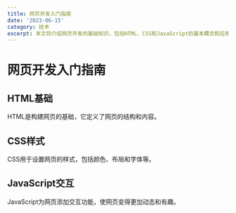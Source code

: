 ```yaml
---
title: 网页开发入门指南
date: '2023-06-15'
category: 技术
excerpt: 本文将介绍网页开发的基础知识，包括HTML、CSS和JavaScript的基本概念和应用。
---
```

# 网页开发入门指南

## HTML基础
HTML是构建网页的基础，它定义了网页的结构和内容。

## CSS样式
CSS用于设置网页的样式，包括颜色、布局和字体等。

## JavaScript交互
JavaScript为网页添加交互功能，使网页变得更加动态和有趣。
